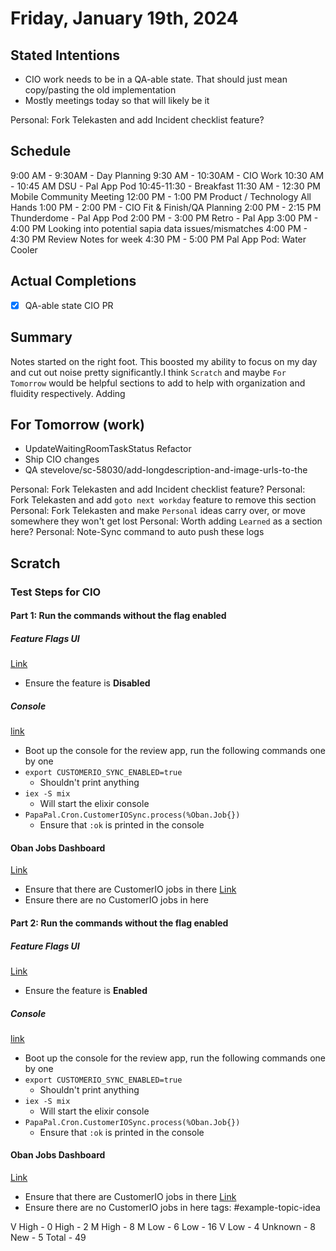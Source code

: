 # Friday, January 19th, 2024


## Stated Intentions
- CIO work needs to be in a QA-able state. That should just mean copy/pasting the old implementation
- Mostly meetings today so that will likely be it 

Personal: Fork Telekasten and add Incident checklist feature?

## Schedule

9:00 AM - 9:30AM - Day Planning
9:30 AM - 10:30AM - CIO Work
10:30 AM - 10:45 AM DSU - Pal App Pod
10:45-11:30 - Breakfast
11:30 AM - 12:30 PM Mobile Community Meeting
12:00 PM - 1:00 PM Product / Technology All Hands
1:00 PM - 2:00 PM - CIO Fit & Finish/QA Planning
2:00 PM - 2:15 PM Thunderdome - Pal App Pod
2:00 PM - 3:00 PM Retro - Pal App
3:00 PM - 4:00 PM Looking into potential sapia data issues/mismatches
4:00 PM - 4:30 PM Review Notes for week
4:30 PM - 5:00 PM Pal App Pod: Water Cooler


## Actual Completions
- [x] QA-able state CIO PR

## Summary
Notes started on the right foot. This boosted my ability to focus on my day and cut out noise pretty significantly.I think `Scratch` and maybe `For Tomorrow` would be helpful sections to add to help with organization and fluidity respectively. Adding

## For Tomorrow (work)
- UpdateWaitingRoomTaskStatus Refactor
- Ship CIO changes
- QA stevelove/sc-58030/add-longdescription-and-image-urls-to-the

Personal: Fork Telekasten and add Incident checklist feature?
Personal: Fork Telekasten and add `goto next workday` feature to remove this section
Personal: Fork Telekasten and make `Personal` ideas carry over, or move somewhere they won't get lost
Personal: Worth adding `Learned` as a section here? 
Personal: Note-Sync command to auto push these logs

## Scratch
### Test Steps for CIO
#### Part 1: Run the commands without the flag enabled

##### Feature Flags UI
[Link](https://cope-pixel.backend.papadev.co/dev-tools/feature-flags/flags/customer_io_sync_v2)
- Ensure the feature is **Disabled**
##### Console
[link](https://cope-pixel.backend.papadev.co/console/)
- Boot up the console for the review app, run the following commands one by one
- `export CUSTOMERIO_SYNC_ENABLED=true`
    * Shouldn't print anything
- `iex -S mix`
    * Will start the elixir console
- `PapaPal.Cron.CustomerIOSync.process(%Oban.Job{})`
    * Ensure that `:ok` is printed in the console
#### Oban Jobs Dashboard
[Link](https://cope-pixel.backend.papadev.co/dev-tools/oban/jobs?queues=customer_io&sort_dir=desc&state=completed)
- Ensure that there are CustomerIO jobs in there
[Link](https://cope-pixel.backend.papadev.co/dev-tools/oban/jobs?queues=customer_io&sort_dir=asc&state=retryable)
- Ensure there are no CustomerIO jobs in here


#### Part 2: Run the commands without the flag enabled
##### Feature Flags UI
[Link](https://cope-pixel.backend.papadev.co/dev-tools/feature-flags/flags/customer_io_sync_v2)
- Ensure the feature is **Enabled**
##### Console
[link](https://cope-pixel.backend.papadev.co/console/)
- Boot up the console for the review app, run the following commands one by one
- `export CUSTOMERIO_SYNC_ENABLED=true`
    * Shouldn't print anything
- `iex -S mix`
    * Will start the elixir console
- `PapaPal.Cron.CustomerIOSync.process(%Oban.Job{})`
    * Ensure that `:ok` is printed in the console
#### Oban Jobs Dashboard
[Link](https://cope-pixel.backend.papadev.co/dev-tools/oban/jobs?queues=customer_io&sort_dir=desc&state=completed)
- Ensure that there are CustomerIO jobs in there
[Link](https://cope-pixel.backend.papadev.co/dev-tools/oban/jobs?queues=customer_io&sort_dir=asc&state=retryable)
- Ensure there are no CustomerIO jobs in here
tags: #example-topic-idea




V High - 0
High - 2
M High - 8
M Low - 6
Low - 16
V Low - 4
Unknown - 8
New - 5
Total - 49
